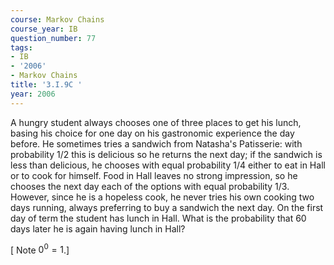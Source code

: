 ```yaml
---
course: Markov Chains
course_year: IB
question_number: 77
tags:
- IB
- '2006'
- Markov Chains
title: '3.I.9C '
year: 2006
---
```



A hungry student always chooses one of three places to get his lunch, basing his choice for one day on his gastronomic experience the day before. He sometimes tries a sandwich from Natasha's Patisserie: with probability $1 / 2$ this is delicious so he returns the next day; if the sandwich is less than delicious, he chooses with equal probability $1 / 4$ either to eat in Hall or to cook for himself. Food in Hall leaves no strong impression, so he chooses the next day each of the options with equal probability $1 / 3$. However, since he is a hopeless cook, he never tries his own cooking two days running, always preferring to buy a sandwich the next day. On the first day of term the student has lunch in Hall. What is the probability that 60 days later he is again having lunch in Hall?

[ Note $0^{0}=1$.]